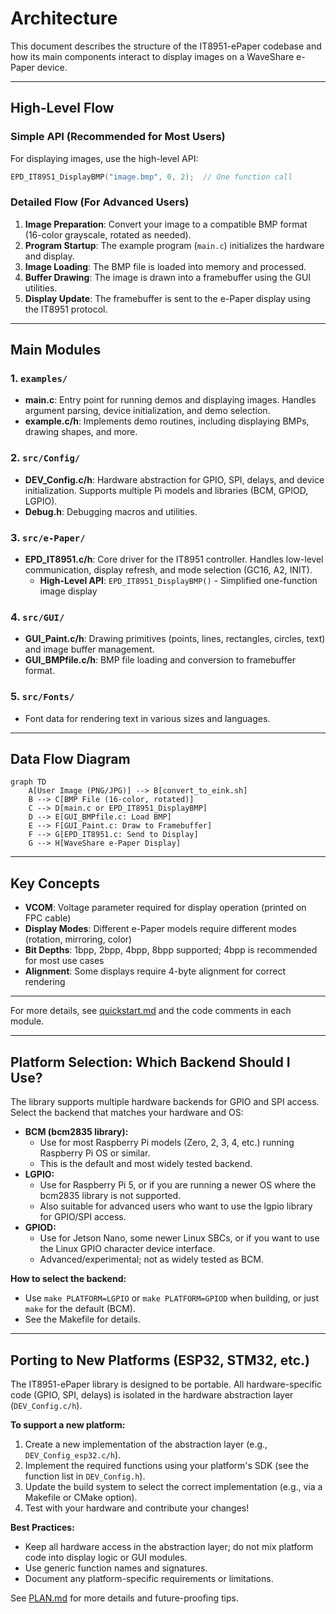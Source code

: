 # Architecture

This document describes the structure of the IT8951-ePaper codebase and how its main components interact to display images on a WaveShare e-Paper device.

---

## High-Level Flow

### Simple API (Recommended for Most Users)
For displaying images, use the high-level API:
```c
EPD_IT8951_DisplayBMP("image.bmp", 0, 2);  // One function call
```

### Detailed Flow (For Advanced Users)
1. **Image Preparation**: Convert your image to a compatible BMP format (16-color grayscale, rotated as needed).
2. **Program Startup**: The example program (`main.c`) initializes the hardware and display.
3. **Image Loading**: The BMP file is loaded into memory and processed.
4. **Buffer Drawing**: The image is drawn into a framebuffer using the GUI utilities.
5. **Display Update**: The framebuffer is sent to the e-Paper display using the IT8951 protocol.

---

## Main Modules

### 1. `examples/`
- **main.c**: Entry point for running demos and displaying images. Handles argument parsing, device initialization, and demo selection.
- **example.c/h**: Implements demo routines, including displaying BMPs, drawing shapes, and more.

### 2. `src/Config/`
- **DEV_Config.c/h**: Hardware abstraction for GPIO, SPI, delays, and device initialization. Supports multiple Pi models and libraries (BCM, GPIOD, LGPIO).
- **Debug.h**: Debugging macros and utilities.

### 3. `src/e-Paper/`
- **EPD_IT8951.c/h**: Core driver for the IT8951 controller. Handles low-level communication, display refresh, and mode selection (GC16, A2, INIT).
  - **High-Level API**: `EPD_IT8951_DisplayBMP()` - Simplified one-function image display

### 4. `src/GUI/`
- **GUI_Paint.c/h**: Drawing primitives (points, lines, rectangles, circles, text) and image buffer management.
- **GUI_BMPfile.c/h**: BMP file loading and conversion to framebuffer format.

### 5. `src/Fonts/`
- Font data for rendering text in various sizes and languages.

---

## Data Flow Diagram

```mermaid
graph TD
    A[User Image (PNG/JPG)] --> B[convert_to_eink.sh]
    B --> C[BMP File (16-color, rotated)]
    C --> D[main.c or EPD_IT8951_DisplayBMP]
    D --> E[GUI_BMPfile.c: Load BMP]
    E --> F[GUI_Paint.c: Draw to Framebuffer]
    F --> G[EPD_IT8951.c: Send to Display]
    G --> H[WaveShare e-Paper Display]
```

---

## Key Concepts
- **VCOM**: Voltage parameter required for display operation (printed on FPC cable)
- **Display Modes**: Different e-Paper models require different modes (rotation, mirroring, color)
- **Bit Depths**: 1bpp, 2bpp, 4bpp, 8bpp supported; 4bpp is recommended for most use cases
- **Alignment**: Some displays require 4-byte alignment for correct rendering

---

For more details, see [quickstart.md](./quickstart.md) and the code comments in each module.

---

## Platform Selection: Which Backend Should I Use?

The library supports multiple hardware backends for GPIO and SPI access. Select the backend that matches your hardware and OS:

- **BCM (bcm2835 library):**
  - Use for most Raspberry Pi models (Zero, 2, 3, 4, etc.) running Raspberry Pi OS or similar.
  - This is the default and most widely tested backend.
- **LGPIO:**
  - Use for Raspberry Pi 5, or if you are running a newer OS where the bcm2835 library is not supported.
  - Also suitable for advanced users who want to use the lgpio library for GPIO/SPI access.
- **GPIOD:**
  - Use for Jetson Nano, some newer Linux SBCs, or if you want to use the Linux GPIO character device interface.
  - Advanced/experimental; not as widely tested as BCM.

**How to select the backend:**
- Use `make PLATFORM=LGPIO` or `make PLATFORM=GPIOD` when building, or just `make` for the default (BCM).
- See the Makefile for details.

---

## Porting to New Platforms (ESP32, STM32, etc.)

The IT8951-ePaper library is designed to be portable. All hardware-specific code (GPIO, SPI, delays) is isolated in the hardware abstraction layer (`DEV_Config.c/h`).

**To support a new platform:**

1. Create a new implementation of the abstraction layer (e.g., `DEV_Config_esp32.c/h`).
2. Implement the required functions using your platform's SDK (see the function list in `DEV_Config.h`).
3. Update the build system to select the correct implementation (e.g., via a Makefile or CMake option).
4. Test with your hardware and contribute your changes!

**Best Practices:**
- Keep all hardware access in the abstraction layer; do not mix platform code into display logic or GUI modules.
- Use generic function names and signatures.
- Document any platform-specific requirements or limitations.

See [PLAN.md](PLAN.md) for more details and future-proofing tips. 